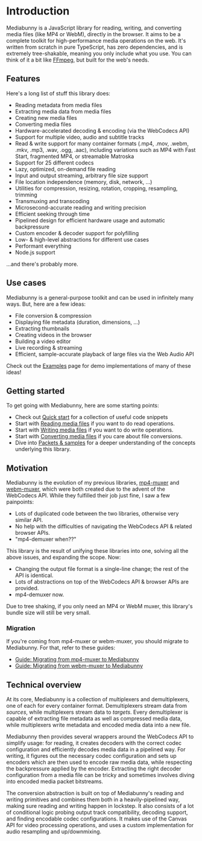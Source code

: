 # Introduction

Mediabunny is a JavaScript library for reading, writing, and converting media files (like MP4 or WebM), directly in the browser. It aims to be a complete toolkit for high-performance media operations on the web. It's written from scratch in pure TypeScript, has zero dependencies, and is extremely tree-shakable, meaning you only include what you use. You can think of it a bit like [FFmpeg](https://ffmpeg.org/), but built for the web's needs.

## Features

Here's a long list of stuff this library does:

- Reading metadata from media files
- Extracting media data from media files
- Creating new media files
- Converting media files
- Hardware-accelerated decoding & encoding (via the WebCodecs API)
- Support for multiple video, audio and subtitle tracks
- Read & write support for many container formats (.mp4, .mov, .webm, .mkv, .mp3, .wav, .ogg, .aac), including variations such as MP4 with Fast Start, fragmented MP4, or streamable Matroska
- Support for 25 different codecs
- Lazy, optimized, on-demand file reading
- Input and output streaming, arbitrary file size support
- File location independence (memory, disk, network, ...)
- Utilities for compression, resizing, rotation, cropping, resampling, trimming
- Transmuxing and transcoding
- Microsecond-accurate reading and writing precision
- Efficient seeking through time
- Pipelined design for efficient hardware usage and automatic backpressure
- Custom encoder & decoder support for polyfilling
- Low- & high-level abstractions for different use cases
- Performant everything
- Node.js support

...and there's probably more.

## Use cases

Mediabunny is a general-purpose toolkit and can be used in infinitely many ways. But, here are a few ideas:

- File conversion & compression
- Displaying file metadata (duration, dimensions, ...)
- Extracting thumbnails
- Creating videos in the browser
- Building a video editor
- Live recording & streaming
- Efficient, sample-accurate playback of large files via the Web Audio API

Check out the [Examples](/examples) page for demo implementations of many of these ideas!

## Getting started

To get going with Mediabunny, here are some starting points:
- Check out [Quick start](./quick-start) for a collection of useful code snippets
- Start with [Reading media files](./reading-media-files) if you want to do read operations.
- Start with [Writing media files](./writing-media-files) if you want to do write operations.
- Start with [Converting media files](./converting-media-files) if you care about file conversions.
- Dive into [Packets & samples](./packets-and-samples) for a deeper understanding of the concepts underlying this library.

## Motivation

Mediabunny is the evolution of my previous libraries, [mp4-muxer](https://github.com/Vanilagy/mp4-muxer) and [webm-muxer](https://github.com/Vanilagy/webm-muxer), which were both created due to the advent of the WebCodecs API. While they fulfilled their job just fine, I saw a few painpoints:
- Lots of duplicated code between the two libraries, otherwise very similar API.
- No help with the difficulties of navigating the WebCodecs API & related browser APIs.
- "mp4-demuxer when??"

This library is the result of unifying these libraries into one, solving all the above issues, and expanding the scope. Now:
- Changing the output file format is a single-line change; the rest of the API is identical.
- Lots of abstractions on top of the WebCodecs API & browser APIs are provided.
- mp4-demuxer now.

Due to tree shaking, if you only need an MP4 or WebM muxer, this library's bundle size will still be very small.

### Migration

If you're coming from mp4-muxer or webm-muxer, you should migrate to Mediabunny. For that, refer to these guides:

- [Guide: Migrating from mp4-muxer to Mediabunny](https://github.com/Vanilagy/mp4-muxer/blob/main/MIGRATION-GUIDE.md)
- [Guide: Migrating from webm-muxer to Mediabunny](https://github.com/Vanilagy/webm-muxer/blob/main/MIGRATION-GUIDE.md)

## Technical overview

At its core, Mediabunny is a collection of multiplexers and demultiplexers, one of each for every container format. Demultiplexers stream data from *sources*, while multiplexers stream data to *targets*. Every demultiplexer is capable of extracting file metadata as well as compressed media data, while multiplexers write metadata and encoded media data into a new file.

Mediabunny then provides several wrappers around the WebCodecs API to simplify usage: for reading, it creates decoders with the correct codec configuration and efficiently decodes media data in a pipelined way. For writing, it figures out the necessary codec configuration and sets up encoders which are then used to encode raw media data, while respecting the backpressure applied by the encoder. Extracting the right decoder configuration from a media file can be tricky and sometimes involves diving into encoded media packet bitstreams.

The conversion abstraction is built on top of Mediabunny's reading and writing primitives and combines them both in a heavily-pipelined way, making sure reading and writing happen in lockstep. It also consists of a lot of conditional logic probing output track compatibility, decoding support, and finding encodable codec configurations. It makes use of the Canvas API for video processing operations, and uses a custom implementation for audio resampling and up/downmixing.